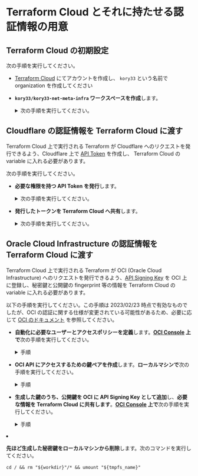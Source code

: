 # Terraform Cloud とそれに持たせる認証情報の用意

## Terraform Cloud の初期設定

次の手順を実行してください。

- [Terraform Cloud](https://app.terraform.io/) にてアカウントを作成し、 `kory33` という名前で organization を作成してください
- **`kory33/kory33-net-meta-infra` ワークスペースを作成**します。
  <details>
    <summary>次の手順を実行してください。</summary>

  - **Create a new Workspace** を選択
  - **Version control workflow** を選択
  - **Connect to GitHub** を選択
  - **`kory33/kory33.net-meta-infra`** を追加し、選択
  - Workspace 設定の画面で
    - **Workspace Name** に `kory33-net-meta-infra` を入力
    - **Terraform Working Directory** に `terraform` を入力
    - **Apply Method** に **Manual apply** を指定
  - **Create workspace** を選択
  </details>

## Cloudflare の認証情報を Terraform Cloud に渡す

Terraform Cloud 上で実行される Terraform が Cloudflare へのリクエストを発行できるよう、Cloudflare 上で [API Token](https://developers.cloudflare.com/fundamentals/api/get-started/create-token/) を作成し、 Terraform Cloud の variable に入れる必要があります。

次の手順を実行してください。

- **必要な権限を持つ API Token を発行**します。
  <details>
    <summary>次の手順を実行してください。</summary>

  - [**Cloudflare** > **My Profile** > **API Token**](https://dash.cloudflare.com/profile/api-tokens) へ移動してください
  - **Create Token** を選択してください
  - **Create Custom Token > Get started** を選択してください。トークン設定画面が出るため、次の手順を実行してください。
    - **Token name** に `Automation Token for Terraform to manage kory33.net resources` と入力してください
    - (TODO)
  - トークンの生成を通知する画面が表示されます。この画面を閉じずに、次の手順に進んでください。
  </details>

- **発行したトークンを Terraform Cloud へ共有**します。
  <details>
    <summary>次の手順を実行してください。</summary>

  - [**Terraform Cloud** > `kory33/kory33-net-meta-infra` workspace > **Variables**](https://app.terraform.io/app/kory33/workspaces/kory33-net-meta-infra/variables) > **Workspace variables** > **Add variable** へ移動してください
  - **Terraform variable** を選択してください
  - **Key** に `cloudflare_api_token` という文字列を、 **Value** に先ほど作成した Cloudflare の API トークンを入力してください。
  - **Sensitive** にチェックを入れ、 **Add variable** してください
  </details>

## Oracle Cloud Infrastructure の認証情報を Terraform Cloud に渡す

Terraform Cloud 上で実行される Terraform が OCI (Oracle Cloud Infrastructure) へのリクエストを発行できるよう、[API Signing Key](https://docs.oracle.com/en-us/iaas/Content/API/SDKDocs/terraformproviderconfiguration.htm#APIKeyAuth) を OCI 上に登録し、秘密鍵と公開鍵の fingerprint 等の情報を Terraform Cloud の variable に入れる必要があります。

以下の手順を実行してください。この手順は 2023/02/23 時点で有効なものでしたが、OCI の認証に関する仕様が変更されている可能性があるため、必要に応じて [OCI のドキュメント](https://docs.oracle.com/en-us/iaas/Content/API/SDKDocs/terraformproviderconfiguration.htm#APIKeyAuth) を参照してください。

- **自動化に必要なユーザーとアクセスポリシーを定義**します。**[OCI Console](https://cloud.oracle.com/) 上で**次の手順を実行してください。
  <details>
    <summary>手順</summary>

  - **[Compartment](https://docs.oracle.com/en-us/iaas/Content/GSG/Concepts/settinguptenancy.htm) を作成**します。
      <details>
        <summary>次の手順を実行してください。</summary>

    - [Console 上の Compartment 管理画面](https://cloud.oracle.com/identity/compartments) に移動してください
    - **Create Component** を選択してください
    - **Name** に `kory33-net-infra` を、 **Description** に `Infrastructure required to run kory33.net services` を入力してください
    - 必要に応じて **Parent Compartment** を選択してください。デフォルト (root compartment) でも構いません。
    - **Create Compartment** してください
    </details>

  - **IAM ユーザーを作成**します。
      <details>
        <summary>次の手順を実行してください。</summary>

    - [Console 上の User 管理画面](https://cloud.oracle.com/identity/users) に移動してください
    - **Create User** を選択してください
    - **IAM User** を選択してください
    - **Name** に `kory33-net-infra-automation` を、**Description** に `The automation account responsible for kory33.net infrastructure at OCI` を入力してください
    - **Create** してください
    </details>

  - **User Group を作成**します。
      <details>
        <summary>次の手順を実行してください。</summary>

    - [Console 上の Group 管理画面](https://cloud.oracle.com/identity/groups) に移動してください
    - **Create Group** を選択してください
    - **Name** に `kory33-net-infra-automations` を、Description に `Machine accounts managing kory33.net inrastructures` を入力してください
    - **Create** してください
    </details>

  - **Policy を作成**します。
      <details>
        <summary>次の手順を実行してください。</summary>

    - [Console 上の Policy 管理画面](https://cloud.oracle.com/identity/policies) に移動してください
    - **Create Policy** を選択してください
    - **Name** に `kory33-net-automation` を、**Description** に `Allow automations to manage certain resources in the designated compartment` を入力してください
    - **Compartment** は (root) コンパートメントを選択してください
    - **Policy Builder** の **Show manual editor を有効化**し、以下のポリシー定義を貼り付けてください。

      ```
      ALLOW GROUP kory33-net-automations TO MANAGE instances IN COMPARTMENT kory33-net-infra
      ALLOW GROUP kory33-net-automations TO MANAGE virtual-network-family IN COMPARTMENT kory33-net-infra
      ALLOW GROUP kory33-net-automations TO MANAGE volume-family IN COMPARTMENT kory33-net-infra
      ALLOW GROUP kory33-net-automations TO MANAGE vaults IN COMPARTMENT kory33-net-infra
      ```

    - **Create** してください
    </details>

- **OCI API にアクセスするための鍵ペアを作成**します。**ローカルマシンで**次の手順を実行してください。
  <details>
    <summary>手順</summary>

  - Linux ターミナルを開いてください。Windows であれば、WSL 内で作業してください。
  - `/root/tmp/oci_api_key` + `/root/tmp/oci_api_key.pub` に鍵ペアを生成します。`root` で、次のコマンドをターミナルから実行してください。

    ```
    workdir="/root/tmp"
    tmpfs_name="oci_key_generation_tmpfs"

    # 1. make a work directory, or check if it already exists
    # 2. mount a tmpfs at the work directory
    # 3. generate 4096-bit RSA key in the work directory

    (mkdir "${workdir}" || [ -z "$(ls -A "${workdir}")" ]) && \
    mount -t tmpfs -o mode=1700 "${tmpfs_name}" "${workdir}" && \
    openssl genrsa -out "${workdir}/oci_api_key.pem" 4096 && \
    openssl rsa -pubout -in "${workdir}/oci_api_key.pem" -out "${workdir}/oci_api_key_public.pem"
    ```

    `workdir` はファイルが無いディレクトリを指し、`tmpfs_name` は存在しないデバイス名を指している必要があります。必要に応じて任意のパス/デバイス名に差し替えてください。

  - **ターミナルを閉じずに**次の手順に進んでください。
  </details>

- **生成した鍵のうち、公開鍵を OCI に API Signing Key として追加**し、**必要な情報を Terraform Cloud に共有します**。**[OCI Console](https://cloud.oracle.com/) 上で**次の手順を実行してください。
  <details>
    <summary>手順</summary>

  - [User 管理画面](https://cloud.oracle.com/identity/users) に移動してください
  - **Resources** > **API Keys** に移動してください
  - **Add API Key** を選択し、**Paste Public Key** を選択してください
  - **ローカルマシン上のターミナルで** `cat "${workdir}/oci_api_key_public.pem"` を実行し、出力結果を Add API Key の画面に貼り付けてください。
  - **Add** してください。次の画像のような Config File Preview が開きます (開かなかった場合、関連する情報を手動で探索してください)。

    ![OCI config file preview](./screenshots/oci-config-file-preview.png)

  - [**Terraform Cloud** > `kory33/kory33-net-meta-infra` workspace > **Variables**](https://app.terraform.io/app/kory33/workspaces/kory33-net-meta-infra/variables) > **Workspace variables** へ移動してください。
  - 次の Key / Value の組を、**Add variable** から **Sensitive な Terraform Variable** として追加してください。

    | **Key**                           | **Value**                                                                                      |
    | --------------------------------- | ---------------------------------------------------------------------------------------------- |
    | `oci_user_ocid`                   | Config File Preview の `user=` 以降                                                            |
    | `oci_user_public_key_fingerprint` | Config File Preview の `fingerprint=` 以降                                                     |
    | `oci_tenancy_ocid`                | Config File Preview の `tenancy=` 以降                                                         |
    | `oci_region`                      | Config File Preview の `region=` 以降                                                          |
    | `oci_user_private_key`            | ローカルマシン上のターミナルで<br> `cat "${workdir}/oci_api_key.pem"` <br>して得られる出力結果 |

    </details>

- **先ほど生成した秘密鍵をローカルマシンから削除**します。次のコマンドを実行してください。

  ```
  cd / && rm "${workdir}"/* && umount "${tmpfs_name}"
  ```
